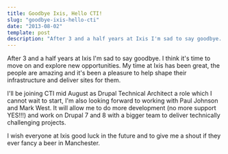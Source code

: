 ```yaml
---
title: Goodbye Ixis, Hello CTI!
slug: "goodbye-ixis-hello-cti"
date: "2013-08-02"
template: post
description: "After 3 and a half years at Ixis I'm sad to say goodbye. I think it's time to move on and explore new opportunities. My time at Ixis has been great, the people are amazing and it's been a pleasure to help shape their infrastructure and deliver sites for them."
---
```

After 3 and a half years at Ixis I'm sad to say goodbye. I think it's time to move on and explore new opportunities. My time at Ixis has been great, the people are amazing and it's been a pleasure to help shape their infrastructure and deliver sites for them.

I'll be joining CTI mid August as Drupal Technical Architect a role which I cannot wait to start, I'm also looking forward to working with Paul Johnson and Mark West. It will allow me to do more development (no more support YES!!!) and work on Drupal 7 and 8 with a bigger team to deliver technically challenging projects.

I wish everyone at Ixis good luck in the future and to give me a shout if they ever fancy a beer in Manchester.
